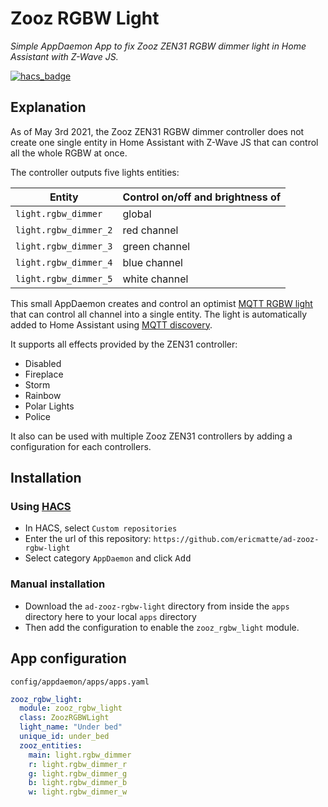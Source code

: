 # Zooz RGBW Light

_Simple AppDaemon App to fix Zooz ZEN31 RGBW dimmer light in Home Assistant with Z-Wave JS._

[![hacs_badge](https://img.shields.io/badge/HACS-Custom-orange.svg?style=for-the-badge)](https://github.com/custom-components/hacs)

## Explanation

As of May 3rd 2021, the Zooz ZEN31 RGBW dimmer controller does not create one single entity in Home Assistant with Z-Wave JS that can control all the whole RGBW at once.

The controller outputs five lights entities:

| Entity                | Control on/off and brightness of |
| --------------------- | -------------------------------- |
| `light.rgbw_dimmer`   | global                           |
| `light.rgbw_dimmer_2` | red channel                      |
| `light.rgbw_dimmer_3` | green channel                    |
| `light.rgbw_dimmer_4` | blue channel                     |
| `light.rgbw_dimmer_5` | white channel                    |

This small AppDaemon creates and control an optimist [MQTT RGBW light](https://www.home-assistant.io/integrations/light.mqtt/) that can control all channel into a single entity.
The light is automatically added to Home Assistant using [MQTT discovery](https://www.home-assistant.io/docs/mqtt/discovery).

It supports all effects provided by the ZEN31 controller:

- Disabled
- Fireplace
- Storm
- Rainbow
- Polar Lights
- Police

It also can be used with multiple Zooz ZEN31 controllers by adding a configuration for each controllers.

## Installation

### Using [HACS](https://hacs.xyz/)

- In HACS, select `Custom repositories`
- Enter the url of this repository: `https://github.com/ericmatte/ad-zooz-rgbw-light`
- Select category `AppDaemon` and click <kbd>Add</kbd>

### Manual installation

- Download the `ad-zooz-rgbw-light` directory from inside the `apps` directory here to your local `apps` directory
- Then add the configuration to enable the `zooz_rgbw_light` module.

## App configuration

`config/appdaemon/apps/apps.yaml`

```yaml
zooz_rgbw_light:
  module: zooz_rgbw_light
  class: ZoozRGBWLight
  light_name: "Under bed"
  unique_id: under_bed
  zooz_entities:
    main: light.rgbw_dimmer
    r: light.rgbw_dimmer_r
    g: light.rgbw_dimmer_g
    b: light.rgbw_dimmer_b
    w: light.rgbw_dimmer_w
```
